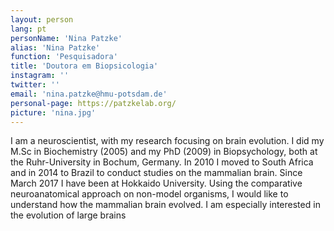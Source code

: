 ```yaml
---
layout: person
lang: pt
personName: 'Nina Patzke'
alias: 'Nina Patzke'
function: 'Pesquisadora'
title: 'Doutora em Biopsicologia'
instagram: ''
twitter: ''
email: 'nina.patzke@hmu-potsdam.de'
personal-page: https://patzkelab.org/
picture: 'nina.jpg'
---
```


I am a neuroscientist, with my research focusing on brain evolution. I did my M.Sc in Biochemistry (2005) and my PhD (2009) in Biopsychology, both at the Ruhr-University in Bochum, Germany. In 2010 I moved to South Africa and in 2014 to Brazil to conduct studies on the mammalian brain. Since March 2017 I have been at Hokkaido University. Using the comparative neuroanatomical approach on non-model organisms, I would like to understand how the mammalian brain evolved. I am especially interested in the evolution of large brains